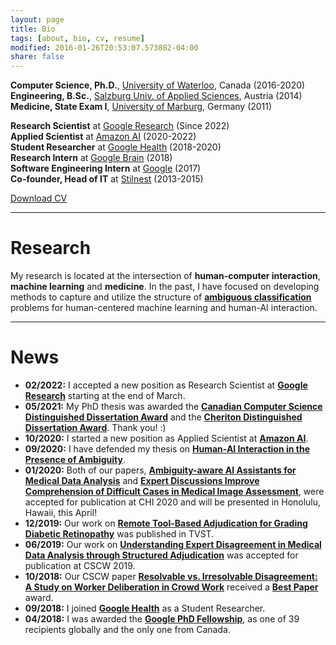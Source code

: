 ```yaml
---
layout: page
title: Bio
tags: [about, bio, cv, resume]
modified: 2016-01-26T20:53:07.573882-04:00
share: false
---
```


<b>Computer Science, Ph.D.</b>, <a href="https://cs.uwaterloo.ca/" target="_blank">University of Waterloo</a>, Canada (2016-2020)<br>
<b>Engineering, B.Sc.</b>, <a href="https://www.fh-salzburg.ac.at/en/study/design-media-and-arts/multimediatechnology-bachelor" target="_blank">Salzburg Univ. of Applied Sciences</a>, Austria (2014)<br>
<b>Medicine, State Exam I</b>, <a href="https://www.uni-marburg.de/en/fb20" target="_blank">University of Marburg</a>, Germany (2011)<br>

<b>Research Scientist</b> at <a href="https://health.google/health-research/" target="_blank">Google Research</a> (Since 2022)<br>
<b>Applied Scientist</b> at <a href="https://aws.amazon.com/ai/" target="_blank">Amazon AI</a> (2020-2022)<br>
<b>Student Researcher</b> at <a href="https://health.google/health-research/" target="_blank">Google Health</a> (2018-2020)<br>
<b>Research Intern</b> at <a href="https://research.google/teams/brain/" target="_blank">Google Brain</a> (2018)<br>
<b>Software Engineering Intern</b> at <a href="https://blog.google/" target="_blank">Google</a> (2017)<br>
<b>Co-founder, Head of IT</b> at <a href="https://stilnest.com" target="_blank">Stilnest</a> (2013-2015)<br>

<a href="{{ site.url }}/downloads/cv_resume_mike_schaekermann.pdf" target="_blank" class="btn pull-right" style="margin-top: -65px">Download CV</a>

---

# Research

My research is located at the intersection of **human-computer interaction**, **machine learning** and **medicine**. In the past, I have focused on developing methods to capture and utilize the structure of <a href="https://uwspace.uwaterloo.ca/handle/10012/16284" target="_blank">**ambiguous classification**</a> problems for human-centered machine learning and human-AI interaction.

---

# News

* **02/2022:** I accepted a new position as Research Scientist at <a href="https://health.google/health-research/" target="_blank">**Google Research**</a> starting at the end of March.
* **05/2021:** My PhD thesis was awarded the <a href="https://cscan-infocan.ca/feature/mike-schaekermann-announcement/" target="_blank">**Canadian Computer Science Distinguished Dissertation Award**</a> and the <a href="https://cs.uwaterloo.ca/news/mike-schaekermann-hong-zhou-fiodar-kazhamiaka-win-cheriton-distinguished-dissertation-awards" target="_blank">**Cheriton Distinguished Dissertation Award**</a>. Thank you! :)
* **10/2020:** I started a new position as Applied Scientist at <a href="https://aws.amazon.com/ai/" target="_blank">**Amazon AI**</a>.
* **09/2020:** I have defended my thesis on <a href="https://uwspace.uwaterloo.ca/handle/10012/16284" target="_blank">**Human-AI Interaction in the Presence of Ambiguity**</a>.
* **01/2020:** Both of our papers, <a href="https://cs.uwaterloo.ca/~mschaeke/publications/schaekermann_ambiguity_aware_ai_2020.pdf" target="_blank">**Ambiguity-aware AI Assistants for Medical Data Analysis**</a> and <a href="https://cs.uwaterloo.ca/~mschaeke/publications/schaekermann_adjudication_based_training_2020.pdf" target="_blank">**Expert Discussions Improve Comprehension of Difficult Cases in Medical Image Assessment**</a>, were accepted for publication at CHI 2020 and will be presented in Honolulu, Hawaii, this April!
* **12/2019:** Our work on <a href="https://tvst.arvojournals.org/article.aspx?articleid=2757836" target="_blank">**Remote Tool-Based Adjudication for Grading Diabetic Retinopathy**</a> was published in TVST.
* **06/2019:** Our work on <a href="https://cs.uwaterloo.ca/~mschaeke/publications/schaekermann_eeg_adjudication_2019.pdf" target="_blank">**Understanding Expert Disagreement in Medical Data Analysis through Structured Adjudication**</a> was accepted for publication at CSCW 2019.
* **10/2018:** Our CSCW paper <a href="https://cs.uwaterloo.ca/~mschaeke/publications/schaekermann_crowd_deliberation_2018.pdf" target="_blank">**Resolvable vs. Irresolvable Disagreement: A Study on Worker Deliberation in Crowd Work**</a> received a <a href="https://medium.com/acm-cscw/announcing-the-best-of-cscw-2018-b98cb91e0f61" target="_blank">**Best Paper**</a> award.
* **09/2018:** I joined <a href="https://health.google/health-research/" target="_blank">**Google Health**</a> as a Student Researcher.
* **04/2018:** I was awarded the <a href="https://research.googleblog.com/2018/04/announcing-2018-google-phd-fellows-for.html" target="_blank">**Google PhD Fellowship**</a>, as one of 39 recipients globally and the only one from Canada.
